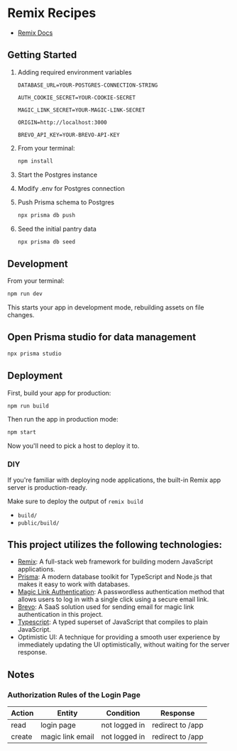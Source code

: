 # Remix Recipes

- [Remix Docs](https://remix.run/docs)

## Getting Started

1. Adding required environment variables

   ```
   DATABASE_URL=YOUR-POSTGRES-CONNECTION-STRING

   AUTH_COOKIE_SECRET=YOUR-COOKIE-SECRET

   MAGIC_LINK_SECRET=YOUR-MAGIC-LINK-SECRET

   ORIGIN=http://localhost:3000

   BREVO_API_KEY=YOUR-BREVO-API-KEY
   ```

2. From your terminal:

   ```sh
   npm install
   ```

3. Start the Postgres instance
4. Modify .env for Postgres connection
5. Push Prisma schema to Postgres
   ```sh
   npx prisma db push
   ```
6. Seed the initial pantry data
   ```sh
   npx prisma db seed
   ```

## Development

From your terminal:

```sh
npm run dev
```

This starts your app in development mode, rebuilding assets on file changes.

## Open Prisma studio for data management

```sh
npx prisma studio
```

## Deployment

First, build your app for production:

```sh
npm run build
```

Then run the app in production mode:

```sh
npm start
```

Now you'll need to pick a host to deploy it to.

### DIY

If you're familiar with deploying node applications, the built-in Remix app server is production-ready.

Make sure to deploy the output of `remix build`

- `build/`
- `public/build/`

## This project utilizes the following technologies:

- [Remix](https://remix.run): A full-stack web framework for building modern JavaScript applications.
- [Prisma](https://www.prisma.io): A modern database toolkit for TypeScript and Node.js that makes it easy to work with databases.
- [Magic Link Authentication](https://postmarkapp.com/blog/magic-links): A passwordless authentication method that allows users to log in with a single click using a secure email link.
- [Brevo](https://brevo.com): A SaaS solution used for sending email for magic link authentication in this project.
- [Typescript](https://www.typescriptlang.org): A typed superset of JavaScript that compiles to plain JavaScript.
- Optimistic UI: A technique for providing a smooth user experience by immediately updating the UI optimistically, without waiting for the server response.

## Notes

### Authorization Rules of the Login Page

| Action | Entity           | Condition     | Response         |
| ------ | ---------------- | ------------- | ---------------- |
| read   | login page       | not logged in | redirect to /app |
| create | magic link email | not logged in | redirect to /app |
